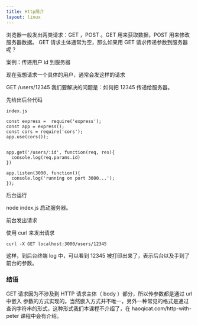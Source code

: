 ```yaml
---
title: Http简介
layout: linux
---
```


浏览器一般发出两类请求：GET ，POST 。GET 用来获取数据，POST 用来修改服务器数据。 GET 请求主体通常为空，那么如果用 GET 请求传递参数到服务器呢？

案例：传递用户 id 到服务器

现在我想请求一个具体的用户，通常会发这样的请求

GET /users/12345
我们要解决的问题是：如何把 12345 传递给服务器。

先给出后台代码

```
index.js

const express =  require('express');
const app = express();
const cors = require('cors');
app.use(cors());


app.get('/users/:id', function(req, res){
  console.log(req.params.id)
})

app.listen(3000, function(){
  console.log('running on port 3000...');
});
```

后台运行

node index.js
启动服务器。

前台发出请求

使用 curl 来发出请求
```
curl -X GET localhost:3000/users/12345
```
这样，到后台终端 log 中，可以看到 12345 被打印出来了，表示后台以及手到了前台的参数。

### 结语

GET 请求因为不涉及到 HTTP 请求主体（ body ）部分，所以传参数都是通过 url 中嵌入 参数的方式实现的。当然嵌入方式并不唯一，另外一种常见的格式是通过查询字符串的形式，这种形式我们本课程不介绍了，在 haoqicat.com/http-with-peter 课程中会有介绍。
